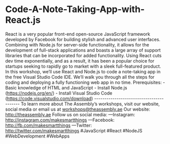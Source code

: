 # Code-A-Note-Taking-App-with-React.js
React is a very popular front-end open-source JavaScript framework developed by Facebook for building stylish and advanced user interfaces. Combining with Node.js for server-side functionality, it allows for the development of full-stack applications and boasts a large array of support libraries that can be incorporated for added functionality. Using React cuts dev time exponentially, and as a result, it has been a popular choice for startups seeking to rapidly go to market with a sleek full-featured product.  In this workshop, we’ll use React and Node.js to code a note-taking app in the free Visual Studio Code IDE. We’ll walk you through all the steps for coding and deploying a fully functioning web app in no time.  Prerequisites: - Basic knowledge of HTML and JavaScript - Install Node.js (https://nodejs.org/en/) - Install Visual Studio Code (https://code.visualstudio.com/download)  -----------------------------------------  To learn more about The Assembly’s workshops, visit our website, social media or email us at workshops@theassembly.ae  Our website: http://theassembly.ae Follow us on social media: —Instagram: http://instagram.com/makesmartthings —Facebook: http://fb.com/makesmartthings —Twitter: http://twitter.com/makesmartthings  #JavaScript #React #NodeJS #WebDevelopment #WebApps
